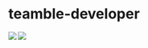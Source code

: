 # teamble-developer


<img align='left' src="http://mazassumnida.wtf/api/v2/generate_badge?boj=ghddl1123">
<img align='left' src="http://mazassumnida.wtf/api/v2/generate_badge?boj=phj8221">
<!-- <img align='left' src="http://mazassumnida.wtf/api/v2/generate_badge?boj=doll3164">
<img align='left' src="http://mazassumnida.wtf/api/v2/generate_badge?boj=moon1309"> -->

